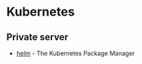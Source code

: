 # Kubernetes


## Private server

- [helm](https://github.com/helm/helm) - The Kubernetes Package Manager